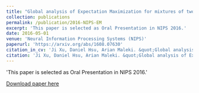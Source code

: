 ```yaml
---
title: "Global analysis of Expectation Maximization for mixtures of two Gaussians"
collection: publications
permalink: /publication/2016-NIPS-EM
excerpt: 'This paper is selected as Oral Presentation in NIPS 2016.'
date: 2016-05-01
venue: 'Neural Information Processing Systems (NIPS)'
paperurl: 'https://arxiv.org/abs/1608.07630'
citation_in_cv: 'Ji Xu, Daniel Hsu, Arian Maleki. &quot;Global analysis of Expectation Maximization for mixtures of two Gaussians.&quot;  <i>Neural Information Processing Systems (NIPS)</i>. 2016 (Oral Presentation + Travel Award).'
citation: 'Ji Xu, Daniel Hsu, Arian Maleki. &quot;Global analysis of Expectation Maximization for mixtures of two Gaussians.&quot;  <i>Neural Information Processing Systems (NIPS)</i>. 2016 (Oral Presentation + Travel Award).'
---
```

'This paper is selected as Oral Presentation in NIPS 2016.'

[Download paper here](https://arxiv.org/pdf/1608.07630.pdf)

